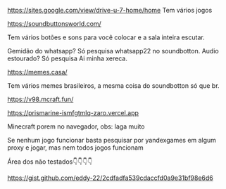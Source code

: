 https://sites.google.com/view/drive-u-7-home/home
Tem vários jogos 

https://soundbuttonsworld.com/

Tem vários botões e sons para você colocar e a sala inteira escutar.

Gemidão do whatsapp?
Só pesquisa whatsapp22 no soundbotton.
Audio estourado?
Só pesquisa Ai minha xereca.

https://memes.casa/

Tem vários memes brasileiros, a mesma coisa do soundbotton só que br.

https://v98.mcraft.fun/

https://prismarine-ismfgtmlq-zaro.vercel.app

Minecraft porem no navegador, obs: laga muito

Se nenhum jogo funcionar basta pesquisar por yandexgames em algum proxy e jogar, mas nem todos jogos funcionam

Área dos não testados👇👇👇👇

https://gist.github.com/eddy-22/2cdfadfa539cdaccfd0a9e31bf98e6d6
